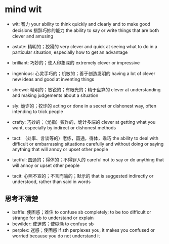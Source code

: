 # mind wit

- wit: 智力 your ability to think quickly and clearly and to make good decisions 措辞巧妙的能力 the ability to say or write things that are both clever and amusing
- astute: 精明的；狡猾的 very clever and quick at seeing what to do in a particular situation, especially how to get an advantage
- brilliant: 巧妙的；使人印象深的 extremely clever or impressive
- ingenious: 心灵手巧的；机敏的；善于创造发明的 having a lot of clever new ideas and good at inventing things
- shrewd: 精明的；敏锐的；有眼光的；精于盘算的 clever at understanding and making judgements about a situation
- sly: 诡诈的；狡诈的 acting or done in a secret or dishonest way, often intending to trick people

- crafty: 巧妙的；（尤指）狡诈的，诡计多端的 clever at getting what you want, especially by indirect or dishonest methods

- tact: （处事、言谈等的）老练，圆通，得体，乖巧 the ability to deal with difficult or embarrassing situations carefully and without doing or saying anything that will annoy or upset other people
- tactful: 圆通的；得体的；不得罪人的 careful not to say or do anything that will annoy or upset other people
- tacit: 心照不宣的；不言而喻的；默示的 that is suggested indirectly or understood, rather than said in words

## 思考不清楚

- baffle: 使困惑；难住 to confuse sb completely; to be too difficult or strange for sb to understand or explain
- bewilder: 使迷惑；使糊涂 to confuse sb
- perplex: 迷惑；使困惑 if sth perplexes you, it makes you confused or worried because you do not understand it
